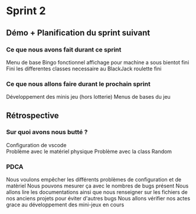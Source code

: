 # Sprint 2

## Démo + Planification du sprint suivant

### Ce que nous avons fait durant ce sprint
Menu de base
Bingo fonctionnel 
affichage pour machine a sous bientot fini
Fini les differentes classes necessaire au BlackJack
roulette fini

### Ce que nous allons faire durant le prochain sprint
Développement des minis jeu (hors lotterie)
Menus de bases du jeu

## Rétrospective

### Sur quoi avons nous butté ?
Configuration de vscode  
Problème avec le matériel physique
Problème avec la class Random 



### PDCA
Nous voulons empêcher les différents problèmes de configuration et de matèriel
Nous pouvons mesurer ça avec le nombres de bugs présent
Nous allons lire les documentations ainsi que nous renseigner sur les fichiers de nos anciens projets pour éviter d'autres bugs
Nous allons vérifier nos actes grace au développement des mini-jeux en cours
